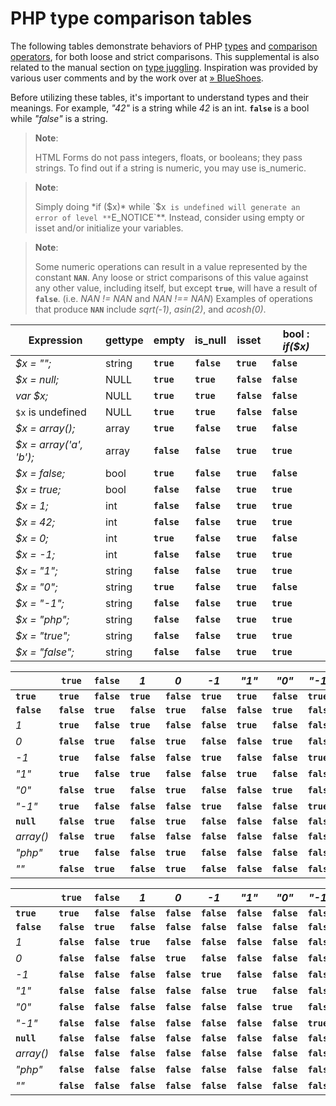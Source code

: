 PHP type comparison tables
==========================

The following tables demonstrate behaviors of PHP
<a href="/language/types.html" class="link">types</a> and
<a href="/language/operators/comparison.html" class="link">comparison operators</a>,
for both loose and strict comparisons. This supplemental is also related
to the manual section on
<a href="/language/types/type-juggling.html" class="link">type juggling</a>.
Inspiration was provided by various user comments and by the work over
at
<a href="http://www.blueshoes.org/en/developer/php_cheat_sheet/" class="link external">» BlueShoes</a>.

Before utilizing these tables, it's important to understand types and
their meanings. For example, *"42"* is a <span
class="type">string</span> while *42* is an <span
class="type">int</span>. **`false`** is a <span class="type">bool</span>
while *"false"* is a <span class="type">string</span>.

> **Note**:
>
> HTML Forms do not pass integers, floats, or booleans; they pass
> strings. To find out if a string is numeric, you may use <span
> class="function">is\_numeric</span>.

> **Note**:
>
> Simply doing *if ($x)* while `$x` is undefined will generate an error
> of level **`E_NOTICE`**. Instead, consider using <span
> class="function">empty</span> or <span class="function">isset</span>
> and/or initialize your variables.

> **Note**:
>
> Some numeric operations can result in a value represented by the
> constant **`NAN`**. Any loose or strict comparisons of this value
> against any other value, including itself, but except **`true`**, will
> have a result of **`false`**. (i.e. *NAN != NAN* and *NAN !== NAN*)
> Examples of operations that produce **`NAN`** include *sqrt(-1)*,
> *asin(2)*, and *acosh(0)*.

| Expression              | <span class="function">gettype</span> | <span class="function">empty</span> | <span class="function">is\_null</span> | <span class="function">isset</span> | <span class="type">bool</span> : *if($x)* |
|-------------------------|---------------------------------------|-------------------------------------|----------------------------------------|-------------------------------------|-------------------------------------------|
| *$x = "";*              | <span class="type">string</span>      | **`true`**                          | **`false`**                            | **`true`**                          | **`false`**                               |
| *$x = null;*            | <span class="type">NULL</span>        | **`true`**                          | **`true`**                             | **`false`**                         | **`false`**                               |
| *var $x;*               | <span class="type">NULL</span>        | **`true`**                          | **`true`**                             | **`false`**                         | **`false`**                               |
| `$x` is undefined       | <span class="type">NULL</span>        | **`true`**                          | **`true`**                             | **`false`**                         | **`false`**                               |
| *$x = array();*         | <span class="type">array</span>       | **`true`**                          | **`false`**                            | **`true`**                          | **`false`**                               |
| *$x = array('a', 'b');* | <span class="type">array</span>       | **`false`**                         | **`false`**                            | **`true`**                          | **`true`**                                |
| *$x = false;*           | <span class="type">bool</span>        | **`true`**                          | **`false`**                            | **`true`**                          | **`false`**                               |
| *$x = true;*            | <span class="type">bool</span>        | **`false`**                         | **`false`**                            | **`true`**                          | **`true`**                                |
| *$x = 1;*               | <span class="type">int</span>         | **`false`**                         | **`false`**                            | **`true`**                          | **`true`**                                |
| *$x = 42;*              | <span class="type">int</span>         | **`false`**                         | **`false`**                            | **`true`**                          | **`true`**                                |
| *$x = 0;*               | <span class="type">int</span>         | **`true`**                          | **`false`**                            | **`true`**                          | **`false`**                               |
| *$x = -1;*              | <span class="type">int</span>         | **`false`**                         | **`false`**                            | **`true`**                          | **`true`**                                |
| *$x = "1";*             | <span class="type">string</span>      | **`false`**                         | **`false`**                            | **`true`**                          | **`true`**                                |
| *$x = "0";*             | <span class="type">string</span>      | **`true`**                          | **`false`**                            | **`true`**                          | **`false`**                               |
| *$x = "-1";*            | <span class="type">string</span>      | **`false`**                         | **`false`**                            | **`true`**                          | **`true`**                                |
| *$x = "php";*           | <span class="type">string</span>      | **`false`**                         | **`false`**                            | **`true`**                          | **`true`**                                |
| *$x = "true";*          | <span class="type">string</span>      | **`false`**                         | **`false`**                            | **`true`**                          | **`true`**                                |
| *$x = "false";*         | <span class="type">string</span>      | **`false`**                         | **`false`**                            | **`true`**                          | **`true`**                                |

|             | **`true`**  | **`false`** | *1*         | *0*         | *-1*        | *"1"*       | *"0"*       | *"-1"*      | **`null`**  | *array()*   | *"php"*     | *""*        |
|-------------|-------------|-------------|-------------|-------------|-------------|-------------|-------------|-------------|-------------|-------------|-------------|-------------|
| **`true`**  | **`true`**  | **`false`** | **`true`**  | **`false`** | **`true`**  | **`true`**  | **`false`** | **`true`**  | **`false`** | **`false`** | **`true`**  | **`false`** |
| **`false`** | **`false`** | **`true`**  | **`false`** | **`true`**  | **`false`** | **`false`** | **`true`**  | **`false`** | **`true`**  | **`true`**  | **`false`** | **`true`**  |
| *1*         | **`true`**  | **`false`** | **`true`**  | **`false`** | **`false`** | **`true`**  | **`false`** | **`false`** | **`false`** | **`false`** | **`false`** | **`false`** |
| *0*         | **`false`** | **`true`**  | **`false`** | **`true`**  | **`false`** | **`false`** | **`true`**  | **`false`** | **`true`**  | **`false`** | **`true`**  | **`true`**  |
| *-1*        | **`true`**  | **`false`** | **`false`** | **`false`** | **`true`**  | **`false`** | **`false`** | **`true`**  | **`false`** | **`false`** | **`false`** | **`false`** |
| *"1"*       | **`true`**  | **`false`** | **`true`**  | **`false`** | **`false`** | **`true`**  | **`false`** | **`false`** | **`false`** | **`false`** | **`false`** | **`false`** |
| *"0"*       | **`false`** | **`true`**  | **`false`** | **`true`**  | **`false`** | **`false`** | **`true`**  | **`false`** | **`false`** | **`false`** | **`false`** | **`false`** |
| *"-1"*      | **`true`**  | **`false`** | **`false`** | **`false`** | **`true`**  | **`false`** | **`false`** | **`true`**  | **`false`** | **`false`** | **`false`** | **`false`** |
| **`null`**  | **`false`** | **`true`**  | **`false`** | **`true`**  | **`false`** | **`false`** | **`false`** | **`false`** | **`true`**  | **`true`**  | **`false`** | **`true`**  |
| *array()*   | **`false`** | **`true`**  | **`false`** | **`false`** | **`false`** | **`false`** | **`false`** | **`false`** | **`true`**  | **`true`**  | **`false`** | **`false`** |
| *"php"*     | **`true`**  | **`false`** | **`false`** | **`true`**  | **`false`** | **`false`** | **`false`** | **`false`** | **`false`** | **`false`** | **`true`**  | **`false`** |
| *""*        | **`false`** | **`true`**  | **`false`** | **`true`**  | **`false`** | **`false`** | **`false`** | **`false`** | **`true`**  | **`false`** | **`false`** | **`true`**  |

|             | **`true`**  | **`false`** | *1*         | *0*         | *-1*        | *"1"*       | *"0"*       | *"-1"*      | **`null`**  | *array()*   | *"php"*     | *""*        |
|-------------|-------------|-------------|-------------|-------------|-------------|-------------|-------------|-------------|-------------|-------------|-------------|-------------|
| **`true`**  | **`true`**  | **`false`** | **`false`** | **`false`** | **`false`** | **`false`** | **`false`** | **`false`** | **`false`** | **`false`** | **`false`** | **`false`** |
| **`false`** | **`false`** | **`true`**  | **`false`** | **`false`** | **`false`** | **`false`** | **`false`** | **`false`** | **`false`** | **`false`** | **`false`** | **`false`** |
| *1*         | **`false`** | **`false`** | **`true`**  | **`false`** | **`false`** | **`false`** | **`false`** | **`false`** | **`false`** | **`false`** | **`false`** | **`false`** |
| *0*         | **`false`** | **`false`** | **`false`** | **`true`**  | **`false`** | **`false`** | **`false`** | **`false`** | **`false`** | **`false`** | **`false`** | **`false`** |
| *-1*        | **`false`** | **`false`** | **`false`** | **`false`** | **`true`**  | **`false`** | **`false`** | **`false`** | **`false`** | **`false`** | **`false`** | **`false`** |
| *"1"*       | **`false`** | **`false`** | **`false`** | **`false`** | **`false`** | **`true`**  | **`false`** | **`false`** | **`false`** | **`false`** | **`false`** | **`false`** |
| *"0"*       | **`false`** | **`false`** | **`false`** | **`false`** | **`false`** | **`false`** | **`true`**  | **`false`** | **`false`** | **`false`** | **`false`** | **`false`** |
| *"-1"*      | **`false`** | **`false`** | **`false`** | **`false`** | **`false`** | **`false`** | **`false`** | **`true`**  | **`false`** | **`false`** | **`false`** | **`false`** |
| **`null`**  | **`false`** | **`false`** | **`false`** | **`false`** | **`false`** | **`false`** | **`false`** | **`false`** | **`true`**  | **`false`** | **`false`** | **`false`** |
| *array()*   | **`false`** | **`false`** | **`false`** | **`false`** | **`false`** | **`false`** | **`false`** | **`false`** | **`false`** | **`true`**  | **`false`** | **`false`** |
| *"php"*     | **`false`** | **`false`** | **`false`** | **`false`** | **`false`** | **`false`** | **`false`** | **`false`** | **`false`** | **`false`** | **`true`**  | **`false`** |
| *""*        | **`false`** | **`false`** | **`false`** | **`false`** | **`false`** | **`false`** | **`false`** | **`false`** | **`false`** | **`false`** | **`false`** | **`true`**  |

